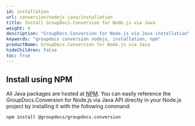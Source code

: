 ```yaml
---
id: installation
url: conversion/nodejs-java/installation
title: Install GroupDocs.Conversion for Node.js via Java
weight: 4
description: "GroupDocs.Conversion for Node.js via Java installation"
keywords: "groupdocs conversion nodejs, installation, npm"
productName: GroupDocs.Conversion for Node.js via Java
hideChildren: False
toc: True
---
```


## Install using NPM

All Java packages are hosted at [NPM](https://www.npmjs.com/package/@groupdocs/groupdocs.conversion). You can easily reference the GroupDocs.Conversion for Node.js via Java API directly in your Node.js project by installing it with the following command:

```batch
npm install @groupdocs/groupdocs.conversion
```

